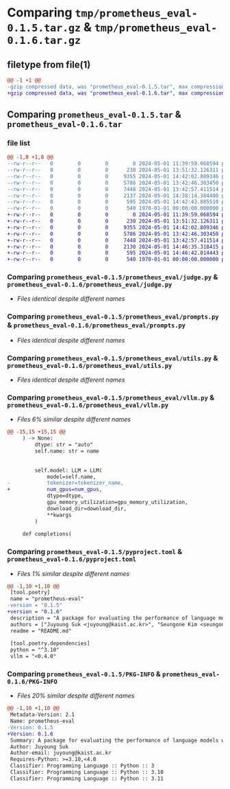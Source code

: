 # Comparing `tmp/prometheus_eval-0.1.5.tar.gz` & `tmp/prometheus_eval-0.1.6.tar.gz`

## filetype from file(1)

```diff
@@ -1 +1 @@
-gzip compressed data, was "prometheus_eval-0.1.5.tar", max compression
+gzip compressed data, was "prometheus_eval-0.1.6.tar", max compression
```

## Comparing `prometheus_eval-0.1.5.tar` & `prometheus_eval-0.1.6.tar`

### file list

```diff
@@ -1,8 +1,8 @@
--rw-r--r--   0        0        0        0 2024-05-01 11:39:59.068594 prometheus_eval-0.1.5/README.md
--rw-r--r--   0        0        0      230 2024-05-01 13:51:32.126311 prometheus_eval-0.1.5/prometheus_eval/__init__.py
--rw-r--r--   0        0        0     9355 2024-05-01 14:42:02.809346 prometheus_eval-0.1.5/prometheus_eval/judge.py
--rw-r--r--   0        0        0     5786 2024-05-01 13:42:46.303450 prometheus_eval-0.1.5/prometheus_eval/prompts.py
--rw-r--r--   0        0        0     7448 2024-05-01 13:42:57.411514 prometheus_eval-0.1.5/prometheus_eval/utils.py
--rw-r--r--   0        0        0     2137 2024-05-01 14:38:14.384400 prometheus_eval-0.1.5/prometheus_eval/vllm.py
--rw-r--r--   0        0        0      595 2024-05-01 14:42:43.885510 prometheus_eval-0.1.5/pyproject.toml
--rw-r--r--   0        0        0      540 1970-01-01 00:00:00.000000 prometheus_eval-0.1.5/PKG-INFO
+-rw-r--r--   0        0        0        0 2024-05-01 11:39:59.068594 prometheus_eval-0.1.6/README.md
+-rw-r--r--   0        0        0      230 2024-05-01 13:51:32.126311 prometheus_eval-0.1.6/prometheus_eval/__init__.py
+-rw-r--r--   0        0        0     9355 2024-05-01 14:42:02.809346 prometheus_eval-0.1.6/prometheus_eval/judge.py
+-rw-r--r--   0        0        0     5786 2024-05-01 13:42:46.303450 prometheus_eval-0.1.6/prometheus_eval/prompts.py
+-rw-r--r--   0        0        0     7448 2024-05-01 13:42:57.411514 prometheus_eval-0.1.6/prometheus_eval/utils.py
+-rw-r--r--   0        0        0     2130 2024-05-01 14:46:35.318415 prometheus_eval-0.1.6/prometheus_eval/vllm.py
+-rw-r--r--   0        0        0      595 2024-05-01 14:46:42.814443 prometheus_eval-0.1.6/pyproject.toml
+-rw-r--r--   0        0        0      540 1970-01-01 00:00:00.000000 prometheus_eval-0.1.6/PKG-INFO
```

### Comparing `prometheus_eval-0.1.5/prometheus_eval/judge.py` & `prometheus_eval-0.1.6/prometheus_eval/judge.py`

 * *Files identical despite different names*

### Comparing `prometheus_eval-0.1.5/prometheus_eval/prompts.py` & `prometheus_eval-0.1.6/prometheus_eval/prompts.py`

 * *Files identical despite different names*

### Comparing `prometheus_eval-0.1.5/prometheus_eval/utils.py` & `prometheus_eval-0.1.6/prometheus_eval/utils.py`

 * *Files identical despite different names*

### Comparing `prometheus_eval-0.1.5/prometheus_eval/vllm.py` & `prometheus_eval-0.1.6/prometheus_eval/vllm.py`

 * *Files 6% similar despite different names*

```diff
@@ -15,15 +15,15 @@
     ) -> None:
         dtype: str = "auto"
         self.name: str = name
 
 
         self.model: LLM = LLM(
             model=self.name,
-            tokenizer=tokenizer_name,
+            num_gpus=num_gpus,
             dtype=dtype,
             gpu_memory_utilization=gpu_memory_utilization,
             download_dir=download_dir,
             **kwargs
         )
 
     def completions(
```

### Comparing `prometheus_eval-0.1.5/pyproject.toml` & `prometheus_eval-0.1.6/pyproject.toml`

 * *Files 1% similar despite different names*

```diff
@@ -1,10 +1,10 @@
 [tool.poetry]
 name = "prometheus-eval"
-version = "0.1.5"
+version = "0.1.6"
 description = "A package for evaluating the performance of language models with Prometheus"
 authors = ["Juyoung Suk <juyoung@kaist.ac.kr>", "Seungone Kim <seungone@cmu.edu>"]
 readme = "README.md"
 
 [tool.poetry.dependencies]
 python = "^3.10"
 vllm = "<0.4.0"
```

### Comparing `prometheus_eval-0.1.5/PKG-INFO` & `prometheus_eval-0.1.6/PKG-INFO`

 * *Files 20% similar despite different names*

```diff
@@ -1,10 +1,10 @@
 Metadata-Version: 2.1
 Name: prometheus-eval
-Version: 0.1.5
+Version: 0.1.6
 Summary: A package for evaluating the performance of language models with Prometheus
 Author: Juyoung Suk
 Author-email: juyoung@kaist.ac.kr
 Requires-Python: >=3.10,<4.0
 Classifier: Programming Language :: Python :: 3
 Classifier: Programming Language :: Python :: 3.10
 Classifier: Programming Language :: Python :: 3.11
```


